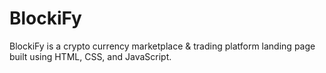# BlockiFy
BlockiFy is a crypto currency marketplace &amp; trading platform landing page built using HTML, CSS, and JavaScript.
